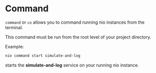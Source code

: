 # Command

`command` or `co` allows you to command running nio instances from the terminal.

This command must be run from the root level of your project directory.

Example:
```bash
nio command start simulate-and-log
```  
starts the **simulate-and-log** service on your running nio instance.
